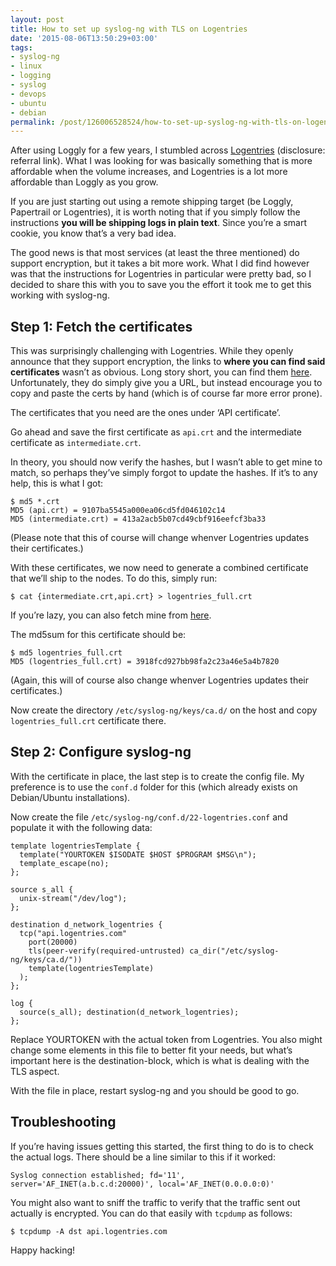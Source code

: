 ```yaml
---
layout: post
title: How to set up syslog-ng with TLS on Logentries
date: '2015-08-06T13:50:29+03:00'
tags:
- syslog-ng
- linux
- logging
- syslog
- devops
- ubuntu
- debian
permalink: /post/126006528524/how-to-set-up-syslog-ng-with-tls-on-logentries
---
```

After using Loggly for a few years, I stumbled across [Logentries](https://logentries.com/learnmore?code=82a5c804) (disclosure: referral link). What I was looking for was basically something that is more affordable when the volume increases, and Logentries is a lot more affordable than Loggly as you grow.

If you are just starting out using a remote shipping target (be Loggly, Papertrail or Logentries), it is worth noting that if you simply follow the instructions **you will be shipping logs in plain text**. Since you’re a smart cookie, you know that’s a very bad idea.

The good news is that most services (at least the three mentioned) do support encryption, but it takes a bit more work. What I did find however was that the instructions for Logentries in particular were pretty bad, so I decided to share this with you to save you the effort it took me to get this working with syslog-ng.

Step 1: Fetch the certificates
------------------------------

This was surprisingly challenging with Logentries. While they openly announce that they support encryption, the links to **where you can find said certificates** wasn’t as obvious. Long story short, you can find them [here](https://logentries.com/doc/certificates/). Unfortunately, they do simply give you a URL, but instead encourage you to copy and paste the certs by hand (which is of course far more error prone).

The certificates that you need are the ones under ‘API certificate’.

Go ahead and save the first certificate as `api.crt` and the intermediate certificate as `intermediate.crt`.

In theory, you should now verify the hashes, but I wasn’t able to get mine to match, so perhaps they’ve simply forgot to update the hashes. If it’s to any help, this is what I got:

    $ md5 *.crt
    MD5 (api.crt) = 9107ba5545a000ea06cd5fd046102c14
    MD5 (intermediate.crt) = 413a2acb5b07cd49cbf916eefcf3ba33
    

(Please note that this of course will change whenver Logentries updates their certificates.)

With these certificates, we now need to generate a combined certificate that we’ll ship to the nodes. To do this, simply run:

    $ cat {intermediate.crt,api.crt} > logentries_full.crt
    

If you’re lazy, you can also fetch mine from [here](https://gist.githubusercontent.com/vpetersson/e9965d8e27aa0a2a71c7/raw/c911ec6bb11c4866ff7c8cdc01052d8998887bf2/gistfile1.txt).

The md5sum for this certificate should be:

    $ md5 logentries_full.crt
    MD5 (logentries_full.crt) = 3918fcd927bb98fa2c23a46e5a4b7820
    

(Again, this will of course also change whenver Logentries updates their certificates.)

Now create the directory `/etc/syslog-ng/keys/ca.d/` on the host and copy `logentries_full.crt` certificate there.

Step 2: Configure syslog-ng
---------------------------

With the certificate in place, the last step is to create the config file. My preference is to use the `conf.d` folder for this (which already exists on Debian/Ubuntu installations).

Now create the file `/etc/syslog-ng/conf.d/22-logentries.conf` and populate it with the following data:

    template logentriesTemplate {
      template("YOURTOKEN $ISODATE $HOST $PROGRAM $MSG\n");
      template_escape(no);
    };
    
    source s_all {
      unix-stream("/dev/log");
    };
    
    destination d_network_logentries {
      tcp("api.logentries.com"
        port(20000)
        tls(peer-verify(required-untrusted) ca_dir("/etc/syslog-ng/keys/ca.d/"))
        template(logentriesTemplate)
      );
    };
    
    log {
      source(s_all); destination(d_network_logentries);
    };
    

Replace YOURTOKEN with the actual token from Logentries. You also might change some elements in this file to better fit your needs, but what’s important here is the destination-block, which is what is dealing with the TLS aspect.

With the file in place, restart syslog-ng and you should be good to go.

Troubleshooting
---------------

If you’re having issues getting this started, the first thing to do is to check the actual logs. There should be a line similar to this if it worked:

    Syslog connection established; fd='11', server='AF_INET(a.b.c.d:20000)', local='AF_INET(0.0.0.0:0)'
    

You might also want to sniff the traffic to verify that the traffic sent out actually is encrypted. You can do that easily with `tcpdump` as follows:

    $ tcpdump -A dst api.logentries.com
    

Happy hacking!
